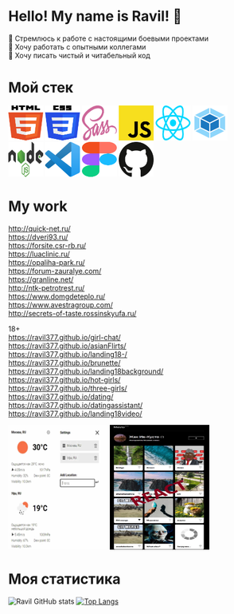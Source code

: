 # Hello! My name is Ravil! 👋 

👊 Стремлюсь к работе с настоящими боевыми проектами
<br>
👑 Хочу работать с опытными коллегами
<br>
📝 Хочу писать чистый и читабельный код

# Мой стек
<img src="https://github.com/Ravil377/Ravil377/blob/main/assets/html-5.svg" width="70" height="70">   <img src="https://github.com/Ravil377/Ravil377/blob/main/assets/css-3.svg" width="70" height="70">   <img src="https://github.com/Ravil377/Ravil377/blob/main/assets/sass.svg" width="70" height="70">   <img src="https://github.com/Ravil377/Ravil377/blob/main/assets/javascript.svg" width="70" height="70">   <img src="https://github.com/Ravil377/Ravil377/blob/main/assets/react.svg" width="70" height="70">   <img src="https://github.com/Ravil377/Ravil377/blob/main/assets/webpack.svg" width="70" height="70">   <img src="https://github.com/Ravil377/Ravil377/blob/main/assets/nodejs.svg" width="70" height="70">   <img src="https://github.com/Ravil377/Ravil377/blob/main/assets/visual-studio-code.svg" width="70" height="70">   <img src="https://github.com/Ravil377/Ravil377/blob/main/assets/figma.svg" width="70" height="70">   <img src="https://github.com/Ravil377/Ravil377/blob/main/assets/github-icon.svg" width="70" height="70">

# My work
http://quick-net.ru/<br>
https://dveri93.ru/<br>
https://forsite.csr-rb.ru/<br>
https://luaclinic.ru/<br>
https://opaliha-park.ru/<br>
https://forum-zauralye.com/<br>
https://granline.net/<br>
http://ntk-petrotrest.ru/<br>
https://www.domgdeteplo.ru/<br>
https://www.avestragroup.com/<br>
http://secrets-of-taste.rossinskyufa.ru/

18+<br>
https://ravil377.github.io/girl-chat/<br>
https://ravil377.github.io/asianFlirts/<br>
https://ravil377.github.io/landing18-/<br>
https://ravil377.github.io/brunette/<br>
https://ravil377.github.io/landing18background/<br>
https://ravil377.github.io/hot-girls/<br>
https://ravil377.github.io/three-girls/<br>
https://ravil377.github.io/dating/<br>
https://ravil377.github.io/datingassistant/<br>
https://ravil377.github.io/landing18video/<br>


<a href="https://ravil377.github.io/react-weather-api/"><img src="https://github.com/Ravil377/react-weather-api/blob/main/assets/3.jpg" width="200" height="250"></a>
<a href="https://github.com/Ravil377/mesto-react"><img src="https://github.com/Ravil377/Ravil377/blob/main/assets/4.jpg" width="200" height="250" alt="React"></a>

# Моя статистика
![Ravil GitHub stats](https://github-readme-stats.vercel.app/api?username=Ravil377&show_icons=true&theme=radical)  [![Top Langs](https://github-readme-stats.vercel.app/api/top-langs/?username=anuraghazra&layout=compact)](https://github.com/Ravil377/github-readme-stats)
